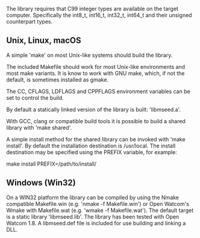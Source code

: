 
The library requires that C99 integer types are available on the
target computer.  Specifically the int8_t, int16_t, int32_t, int64_t
and their unsigned counterpart types.

## Unix, Linux, macOS

A simple 'make' on most Unix-like systems should build the library.

The included Makefile should work for most Unix-like environments and
most make variants. It is know to work with GNU make, which, if not the
default, is sometimes installed as gmake.

The CC, CFLAGS, LDFLAGS and CPPFLAGS environment variables can be set
to control the build.

By default a statically linked version of the library is built: 'libmseed.a'.

With GCC, clang or compatible build tools it is possible to build a shared
library with 'make shared'.

A simple install method for the shared library can be invoked with
'make install'.  By default the installation destination is /usr/local.
The install destination may be specified using the PREFIX variable, for
example:

make install PREFIX=/path/to/install/

## Windows (Win32)

On a WIN32 platform the library can be compiled by using the
Nmake compatible Makefile.win (e.g. 'nmake -f Makefile.win') or Open
Watcom's Wmake with Makefile.wat (e.g. 'wmake -f Makefile.wat'). The
default target is a static library 'libmseed.lib'.  The library has
been tested with Open Watcom 1.8.  A libmseed.def file is included
for use building and linking a DLL.

